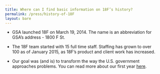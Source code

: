 ```yaml
---
title: Where can I find basic information on 18F’s history?
permalink: /press/history-of-18F
layout: bare
---
```


* GSA launched 18F on March 19, 2014. The name is an abbreviation for GSA’s address - 1800 F St.

* The 18F team started with 15 full time staff. Staffing has grown to over 100 as of  January 2015, as 18F’s product and client work has increased. 

* Our goal was (and is) to transform the way the U.S. government approaches problems. You can read more about our first year [here](https://18f.gsa.gov/2015/03/20/one-year-in-and-looking-forward/). 